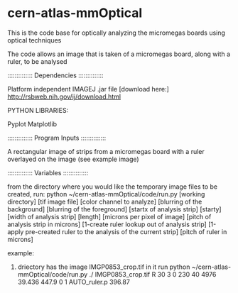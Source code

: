 cern-atlas-mmOptical
====================

This is the code base for optically analyzing the micromegas boards using optical techniques

The code allows an image that is taken of a micromegas board, along with a ruler, to be analysed


::::::::::::::
Dependencies
::::::::::::::

Platform independent IMAGEJ .jar file
[download here:]
http://rsbweb.nih.gov/ij/download.html


PYTHON LIBRARIES:

Pyplot
Matplotlib

::::::::::::::
Program Inputs
::::::::::::::

A rectangular image of strips from a micromegas board with a ruler overlayed on the image (see example image)

::::::::::::::
Variables
::::::::::::::

from the directory where you would like the temporary image files to be created, run:
python ~/cern-atlas-mmOptical/code/run.py
[working directory] [tif image file] [color channel to analyze] [blurring of the background]
[blurring of the foreground] [startx of analysis strip] [starty] [width of analysis strip]
[length] [microns per pixel of image] [pitch of analysis strip in microns]
[1-create ruler lookup out of analysis strip]
[1-apply pre-created ruler to the analysis of the current strip] [pitch of ruler in microns]

example:
1. driectory has the image IMGP0853_crop.tif in it
run python ~/cern-atlas-mmOptical/code/run.py ./ IMGP0853_crop.tif R 30 3 0 230 40 4976 39.436 447.9 0 1 AUTO_ruler.p 396.87

